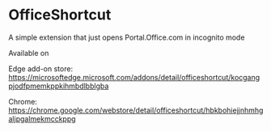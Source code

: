 ﻿# OfficeShortcut
A simple extension that just opens Portal.Office.com in incognito mode

Available on 

Edge add-on store: https://microsoftedge.microsoft.com/addons/detail/officeshortcut/kocgangpjodfpmemkppkihmbdlbblgba

Chrome: https://chrome.google.com/webstore/detail/officeshortcut/hbkbohiejjnhmhgaljpgalmekmcckppg
